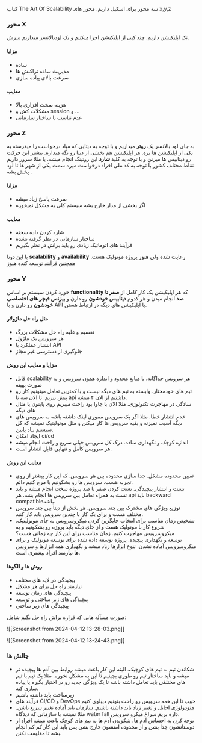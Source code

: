 کتاب The Art Of Scalability
سه محور برای اسکیل داریم. محور های x,y,z

### محور X
تک اپلیکیشن داریم. چند کپی از اپلیکیشن اجرا میکنیم و یک لودبالانسر میذاریم سرش. 
#### مزایا
- ساده
- مدیریت ساده تراکنش ها
- سرعت بالای پیاده سازی
#### معایب
- هزینه سخت افزاری بالا 
- مشکلات کش و session و ...
- عدم تناسب با ساختار سازمانی 

### محور Z
به جای لود بالانسر یک **روتر** میذاریم و با توجه به دیتایی که میاد درخواست را میفرسته به یکی از اپلیکیشن ها بره. هر اپلیکیشن هم بخشی از دیتا رو نگه میداره. بیشتر این حرکت رو دیتابیس ها میزنن و با توجه به کلید **شارد** این روتینگ انجام میشه. یا مثلا سرور داریم نقاط مختلف کشور با توجه به کد ملی افراد درخواست میره سمت یکی از شهر ها تا لود پخش بشه .
#### مزایا
- سرعت پاسخ زیاد میشه
- اگر بخشی از مدار خارج بشه سیستم کلی به مشکل نمیخوره
#### معایب
- شارد کردن داده سخته
- ساختار سازمانی در نظر گرفته نشده
- فرآیند های اتوماتیک زیادی رو باید براش در نظر بگیریم

با این دوتا **scalability** و **availability** رعایت شده ولی هنوز پروژه مونولیک هست. همچنین فرآیند توسعه کنده هنوز

### محور Y
خورد کردن سیستم بر اساس **functionality** که هر اپلیکیشن یک کار کامل از **صفر تا صد** انجام میدن و هر کدوم **دیتابیس خودشون** رو دارن و **بیزنس فیچر های اختصاصی خودشون** رو دارن و با API با اپلیکیشن های دیگه در ارتباط هستن. 

#### مثل راه حل ماژولار
- تقسیم و غلبه راه حل مشکلات بزرگ 
- هر سرویس یک ماژول
- انتشار عملکرد با API
- جلوگیری از دسترسی غیر مجاز

#### مزایا و معایب این روش
- قابل scalability هر سرویس جداگانه. با منابع محدود و اندازه همون سرویس و به صورت بهینه
- تیم های خودمختار. وابسته به تیم های دیگه نیست و با کمترین تعامل میتونیم کار رو پیش ببریم. تا الان سه تا api داشتیم از الان ۴ میشه. 
- سادگی در مهاجرت تکنولوژی. مثلا الان با جاوا بود راحت میبریم روی پایتون یا مثال های دیگه
- عدم انتشار خطا. مثلا اگر یک سرویس مموری لینک داشته باشه به سرویس های دیگه آسیب نمیزنه و بقیه سرویس ها کار میکنن و مثل مونولیتیک نمیشه که کل سیستم بیاد پایین. 
- ایجاد امکان ci/cd
- اندازه کوچک و نگهداری ساده. درک کل سرویس خیلی سریع و راحت انجام میشه
- هر سرویس کامل و تنهایی قابل انتشار است.

#### معایب این روش
- تعیین محدوده مشکل. جدا سازی محدوده بین هر سرویس. که این کار بیشتر از روی تجربه هست. سرویس ها رو بشکونیم یا مرج کنیم دائم.
- تست و انتشار پیچیدگی. تست کردن صفر تا صد پروژه سخت انجام میشه و باید تست به همراه تعامل بین سرویس ها انجام بشه. هر api باید backward compatibleباشه. 
- توزیع ویژگی های مشترک بین چند سرویس. هر بخش از دیتا بین چند سرویس مختلف هست و برای یک کار با چندین سرویس باید کار کنید.
- تشخیص زمان مناسب برای انتخاب جایگزین کردن میکروسرویس به جای مونولیتیک. شروع کار با مونولیک هست و از جای دیگه باید پروژه رو بشکونیم و به میکروسرویس مهاجرت کنیم. زمان مناسب برای این کار چه زمانی هست؟
- توسعه و نگهداری پیچیده. پروژه توسعه داده شده برای توسعه مونولیک و برای میکروسرویس آماده نشدن. تنوع ابزارها زیاد میشه و نگهداری همه ابزارها و سرویس ها نیازمند افراد بیشتری است.


#### روش ها و الگوها
- پیچیدگی در لایه های مختلف
- نیازمند راه حل برای هر مشکل
- پیچیدگی های زمان توسعه
- پیچیدگی های زیر ساختی و توسعه
- پیچیدگی های زیر ساختی

صورت مسآله هایی که قراره براش راه حل بگیم شامل:

![[Screenshot from 2024-04-12 13-28-03.png]]

![[Screenshot from 2024-04-12 13-24-43.png]]


### چالش ها
- شکاندن تیم به تیم های کوچیک. البته این کار باعث میشه روابط بین آدم ها پیچیده تر میشه و باید ساختار تیم رو طوری بچینیم تا این به مشکل نخوره. مثلا یک تیم با تیم های مختلفی باید تعامل داشته باشه تا یک ویژگی جدید رو در اختیار بگیره یا پیاده سازی کنه.
- زیرساخت باید داشته باشیم 
- فرآیند های CI/CD و DevOps خوب تا این همه سرویس رو راحت بتونیم دیپلوی کنیم
- متودولوژی اجایل و تغییر زیاد باید داشته باشیم. سازمان باید آماده تغییر سریع باشن. مثلا نمیشه با سازمانی که دیدگاه water fall داره بریم سراغ میکرو سرویس.
- توجه کرن به احساس آدم ها، شکوندن آدم ها به تیم های کوچک باعث میشه افراد از دوستانشون جدا بشن و از محدوده امنشون خارج بشن پس باید این کار کم کم انجام بشه تا مقاومت نکنن. 